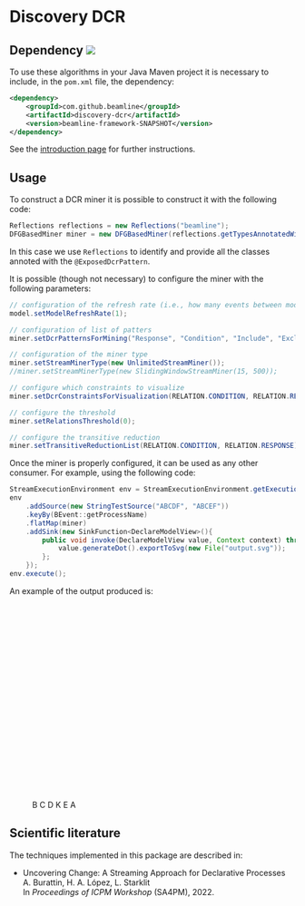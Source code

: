 # Discovery DCR

## Dependency [![](https://jitpack.io/v/beamline/discovery-dcr.svg)](https://jitpack.io/#beamline/discovery-dcr)

To use these algorithms in your Java Maven project it is necessary to include, in the `pom.xml` file, the dependency:
```xml
<dependency>
    <groupId>com.github.beamline</groupId>
    <artifactId>discovery-dcr</artifactId>
    <version>beamline-framework-SNAPSHOT</version>
</dependency>
```
See the [introduction page](index.md) for further instructions.


## Usage

To construct a DCR miner it is possible to construct it with the following code:

```java linenums="1"
Reflections reflections = new Reflections("beamline");
DFGBasedMiner miner = new DFGBasedMiner(reflections.getTypesAnnotatedWith(ExposedDcrPattern.class));
```
In this case we use `Reflections` to identify and provide all the classes annoted with the `@ExposedDcrPattern`.

It is possible (though not necessary) to configure the miner with the following parameters:

```java linenums="3"
// configuration of the refresh rate (i.e., how many events between models update)
model.setModelRefreshRate(1);

// configuration of list of patters
miner.setDcrPatternsForMining("Response", "Condition", "Include", "Exclude");

// configuration of the miner type
miner.setStreamMinerType(new UnlimitedStreamMiner());
//miner.setStreamMinerType(new SlidingWindowStreamMiner(15, 500));

// configure which constraints to visualize
miner.setDcrConstraintsForVisualization(RELATION.CONDITION, RELATION.RESPONSE);

// configure the threshold
miner.setRelationsThreshold(0);

// configure the transitive reduction
miner.setTransitiveReductionList(RELATION.CONDITION, RELATION.RESPONSE);
```

Once the miner is properly configured, it can be used as any other consumer. For example, using the following code:
```java linenums="21"
StreamExecutionEnvironment env = StreamExecutionEnvironment.getExecutionEnvironment();
env
    .addSource(new StringTestSource("ABCDF", "ABCEF"))
    .keyBy(BEvent::getProcessName)
    .flatMap(miner)
    .addSink(new SinkFunction<DeclareModelView>(){
        public void invoke(DeclareModelView value, Context context) throws Exception {
            value.generateDot().exportToSvg(new File("output.svg"));
        };
    });
env.execute();

```

An example of the output produced is:
<figure>

<svg width="134px" height="332px"
 viewBox="0.00 0.00 134.00 332.00" xmlns="http://www.w3.org/2000/svg" xmlns:xlink="http://www.w3.org/1999/xlink">
<g id="graph0" class="graph" transform="scale(1.0 1.0) rotate(0.0) translate(4.0 328.0)">
<title>G</title>
<polygon fill="white" stroke="none" points="-4,4 -4,-328 130,-328 130,4 -4,4"/>
<!-- e578f0930&#45;aba5&#45;467e&#45;880d&#45;bca6ba0b097a -->
<g id="e578f0930&#45;aba5&#45;467e&#45;880d&#45;bca6ba0b097a" class="node"><title>e578f0930&#45;aba5&#45;467e&#45;880d&#45;bca6ba0b097a</title>
<polygon fill="#f8f6ec" stroke="#cbcbcb" points="90,-252 36,-252 36,-216 90,-216 90,-252"/>
<text text-anchor="middle" x="63" y="-231.5" font-family="arial" font-size="10.00">B</text>
</g>
<!-- e67c9c115&#45;c541&#45;48e8&#45;80e5&#45;6901bb8b4734 -->
<g id="e67c9c115&#45;c541&#45;48e8&#45;80e5&#45;6901bb8b4734" class="node"><title>e67c9c115&#45;c541&#45;48e8&#45;80e5&#45;6901bb8b4734</title>
<polygon fill="#f8f6ec" stroke="#cbcbcb" points="90,-180 36,-180 36,-144 90,-144 90,-180"/>
<text text-anchor="middle" x="63" y="-159.5" font-family="arial" font-size="10.00">C</text>
</g>
<!-- e578f0930&#45;aba5&#45;467e&#45;880d&#45;bca6ba0b097a&#45;&gt;e67c9c115&#45;c541&#45;48e8&#45;80e5&#45;6901bb8b4734 -->
<g id="e9f1df9d6&#45;9481&#45;476c&#45;9972&#45;428b54fb3119" class="edge"><title>e578f0930&#45;aba5&#45;467e&#45;880d&#45;bca6ba0b097a&#45;&gt;e67c9c115&#45;c541&#45;48e8&#45;80e5&#45;6901bb8b4734</title>
<path fill="none" stroke="#2993fc" d="M56.7174,-211.496C56.1104,-203.146 56.0946,-193.586 56.6702,-185.173"/>
<ellipse fill="#2993fc" stroke="#2993fc" cx="56.9102" cy="-213.704" rx="2" ry="2"/>
<polygon fill="#2993fc" stroke="#2993fc" points="58.4212,-185.236 57.105,-180.104 54.934,-184.936 58.4212,-185.236"/>
</g>
<!-- e578f0930&#45;aba5&#45;467e&#45;880d&#45;bca6ba0b097a&#45;&gt;e67c9c115&#45;c541&#45;48e8&#45;80e5&#45;6901bb8b4734 -->
<g id="e860cfbe0&#45;665d&#45;40a9&#45;a2db&#45;cc4e66681c82" class="edge"><title>e578f0930&#45;aba5&#45;467e&#45;880d&#45;bca6ba0b097a&#45;&gt;e67c9c115&#45;c541&#45;48e8&#45;80e5&#45;6901bb8b4734</title>
<path fill="none" stroke="#ffa500" d="M68.9157,-215.697C69.7377,-207.728 69.9523,-198.1 69.5595,-189.264"/>
<ellipse fill="#ffa500" stroke="#ffa500" cx="69.0398" cy="-182.099" rx="2" ry="2"/>
<polygon fill="#ffa500" stroke="#ffa500" points="71.2917,-188.954 69.1845,-184.094 67.8009,-189.207 71.2917,-188.954"/>
</g>
<!-- e3677451c&#45;681d&#45;46aa&#45;94c8&#45;b6a991735be3 -->
<g id="e3677451c&#45;681d&#45;46aa&#45;94c8&#45;b6a991735be3" class="node"><title>e3677451c&#45;681d&#45;46aa&#45;94c8&#45;b6a991735be3</title>
<polygon fill="#f8f6ec" stroke="#cbcbcb" points="54,-108 0,-108 0,-72 54,-72 54,-108"/>
<text text-anchor="middle" x="27" y="-87.5" font-family="arial" font-size="10.00">D</text>
</g>
<!-- e67c9c115&#45;c541&#45;48e8&#45;80e5&#45;6901bb8b4734&#45;&gt;e3677451c&#45;681d&#45;46aa&#45;94c8&#45;b6a991735be3 -->
<g id="e2efb5638&#45;5f1d&#45;45be&#45;9769&#45;ef2545ce1a85" class="edge"><title>e67c9c115&#45;c541&#45;48e8&#45;80e5&#45;6901bb8b4734&#45;&gt;e3677451c&#45;681d&#45;46aa&#45;94c8&#45;b6a991735be3</title>
<path fill="none" stroke="#ffa500" d="M48.1854,-143.697C43.1085,-135.474 37.7689,-125.483 33.5534,-116.421"/>
<ellipse fill="#ffa500" stroke="#ffa500" cx="30.7056" cy="-109.936" rx="2.00001" ry="2.00001"/>
<polygon fill="#ffa500" stroke="#ffa500" points="35.1225,-115.641 31.5098,-111.767 31.9178,-117.048 35.1225,-115.641"/>
</g>
<!-- e67c9c115&#45;c541&#45;48e8&#45;80e5&#45;6901bb8b4734&#45;&gt;e3677451c&#45;681d&#45;46aa&#45;94c8&#45;b6a991735be3 -->
<g id="ef32502f0&#45;7862&#45;434f&#45;8321&#45;aeb098e50b80" class="edge"><title>e67c9c115&#45;c541&#45;48e8&#45;80e5&#45;6901bb8b4734&#45;&gt;e3677451c&#45;681d&#45;46aa&#45;94c8&#45;b6a991735be3</title>
<path fill="none" stroke="#2993fc" d="M58.342,-139.765C54.5787,-131.209 49.5192,-121.347 44.4804,-112.74"/>
<ellipse fill="#2993fc" stroke="#2993fc" cx="59.233" cy="-141.857" rx="2.00001" ry="2.00001"/>
<polygon fill="#2993fc" stroke="#2993fc" points="45.7686,-111.487 41.6915,-108.104 42.7694,-113.291 45.7686,-111.487"/>
</g>
<!-- ec24f6d71&#45;e3be&#45;4240&#45;8cc5&#45;18467c2ba26e -->
<g id="ec24f6d71&#45;e3be&#45;4240&#45;8cc5&#45;18467c2ba26e" class="node"><title>ec24f6d71&#45;e3be&#45;4240&#45;8cc5&#45;18467c2ba26e</title>
<polygon fill="#f8f6ec" stroke="#cbcbcb" points="126,-108 72,-108 72,-72 126,-72 126,-108"/>
<text text-anchor="middle" x="99" y="-87.5" font-family="arial" font-size="10.00">K</text>
</g>
<!-- e67c9c115&#45;c541&#45;48e8&#45;80e5&#45;6901bb8b4734&#45;&gt;ec24f6d71&#45;e3be&#45;4240&#45;8cc5&#45;18467c2ba26e -->
<g id="eabd67ac4&#45;8654&#45;4ff4&#45;8943&#45;8a12a3a6aaa8" class="edge"><title>e67c9c115&#45;c541&#45;48e8&#45;80e5&#45;6901bb8b4734&#45;&gt;ec24f6d71&#45;e3be&#45;4240&#45;8cc5&#45;18467c2ba26e</title>
<path fill="none" stroke="#2993fc" d="M67.658,-139.765C71.4213,-131.209 76.4808,-121.347 81.5196,-112.74"/>
<ellipse fill="#2993fc" stroke="#2993fc" cx="66.767" cy="-141.857" rx="2.00001" ry="2.00001"/>
<polygon fill="#2993fc" stroke="#2993fc" points="83.2306,-113.291 84.3085,-108.104 80.2314,-111.487 83.2306,-113.291"/>
</g>
<!-- e67c9c115&#45;c541&#45;48e8&#45;80e5&#45;6901bb8b4734&#45;&gt;ec24f6d71&#45;e3be&#45;4240&#45;8cc5&#45;18467c2ba26e -->
<g id="e3e27f89e&#45;c93d&#45;4a9f&#45;a7ec&#45;364cfae8dd00" class="edge"><title>e67c9c115&#45;c541&#45;48e8&#45;80e5&#45;6901bb8b4734&#45;&gt;ec24f6d71&#45;e3be&#45;4240&#45;8cc5&#45;18467c2ba26e</title>
<path fill="none" stroke="#ffa500" d="M77.8146,-143.697C82.8915,-135.474 88.2311,-125.483 92.4466,-116.421"/>
<ellipse fill="#ffa500" stroke="#ffa500" cx="95.2944" cy="-109.936" rx="2.00001" ry="2.00001"/>
<polygon fill="#ffa500" stroke="#ffa500" points="94.0822,-117.048 94.4902,-111.767 90.8775,-115.641 94.0822,-117.048"/>
</g>
<!-- eba1a3825&#45;bd6b&#45;4990&#45;bb2a&#45;9995b74ff782 -->
<g id="eba1a3825&#45;bd6b&#45;4990&#45;bb2a&#45;9995b74ff782" class="node"><title>eba1a3825&#45;bd6b&#45;4990&#45;bb2a&#45;9995b74ff782</title>
<polygon fill="#f8f6ec" stroke="#cbcbcb" points="54,-36 0,-36 0,-0 54,-0 54,-36"/>
<text text-anchor="middle" x="27" y="-15.5" font-family="arial" font-size="10.00">E</text>
</g>
<!-- e3677451c&#45;681d&#45;46aa&#45;94c8&#45;b6a991735be3&#45;&gt;eba1a3825&#45;bd6b&#45;4990&#45;bb2a&#45;9995b74ff782 -->
<g id="e2317ff2c&#45;1bf8&#45;4b01&#45;aa23&#45;dcbcb5545884" class="edge"><title>e3677451c&#45;681d&#45;46aa&#45;94c8&#45;b6a991735be3&#45;&gt;eba1a3825&#45;bd6b&#45;4990&#45;bb2a&#45;9995b74ff782</title>
<path fill="none" stroke="#2993fc" d="M20.7174,-67.4955C20.1104,-59.1456 20.0946,-49.5856 20.6702,-41.173"/>
<ellipse fill="#2993fc" stroke="#2993fc" cx="20.9102" cy="-69.7042" rx="2" ry="2"/>
<polygon fill="#2993fc" stroke="#2993fc" points="22.4212,-41.2356 21.105,-36.1043 18.934,-40.9364 22.4212,-41.2356"/>
</g>
<!-- e3677451c&#45;681d&#45;46aa&#45;94c8&#45;b6a991735be3&#45;&gt;eba1a3825&#45;bd6b&#45;4990&#45;bb2a&#45;9995b74ff782 -->
<g id="ee6b71ca8&#45;47d8&#45;4b7e&#45;a165&#45;6d65d8056f7a" class="edge"><title>e3677451c&#45;681d&#45;46aa&#45;94c8&#45;b6a991735be3&#45;&gt;eba1a3825&#45;bd6b&#45;4990&#45;bb2a&#45;9995b74ff782</title>
<path fill="none" stroke="#ffa500" d="M32.9157,-71.6966C33.7377,-63.7284 33.9523,-54.0995 33.5595,-45.2641"/>
<ellipse fill="#ffa500" stroke="#ffa500" cx="33.0398" cy="-38.0991" rx="2" ry="2"/>
<polygon fill="#ffa500" stroke="#ffa500" points="35.2917,-44.9541 33.1845,-40.0938 31.8009,-45.2074 35.2917,-44.9541"/>
</g>
<!-- e4b48c5a5&#45;016c&#45;458c&#45;b830&#45;243e25a8c96d -->
<g id="e4b48c5a5&#45;016c&#45;458c&#45;b830&#45;243e25a8c96d" class="node"><title>e4b48c5a5&#45;016c&#45;458c&#45;b830&#45;243e25a8c96d</title>
<polygon fill="#f8f6ec" stroke="#cbcbcb" points="90,-324 36,-324 36,-288 90,-288 90,-324"/>
<text text-anchor="middle" x="63" y="-303.5" font-family="arial" font-size="10.00">A</text>
</g>
<!-- e4b48c5a5&#45;016c&#45;458c&#45;b830&#45;243e25a8c96d&#45;&gt;e578f0930&#45;aba5&#45;467e&#45;880d&#45;bca6ba0b097a -->
<g id="e7f526626&#45;2b97&#45;46c5&#45;8c5e&#45;e758a95d7821" class="edge"><title>e4b48c5a5&#45;016c&#45;458c&#45;b830&#45;243e25a8c96d&#45;&gt;e578f0930&#45;aba5&#45;467e&#45;880d&#45;bca6ba0b097a</title>
<path fill="none" stroke="#2993fc" d="M56.7174,-283.496C56.1104,-275.146 56.0946,-265.586 56.6702,-257.173"/>
<ellipse fill="#2993fc" stroke="#2993fc" cx="56.9102" cy="-285.704" rx="2" ry="2"/>
<polygon fill="#2993fc" stroke="#2993fc" points="58.4212,-257.236 57.105,-252.104 54.934,-256.936 58.4212,-257.236"/>
</g>
<!-- e4b48c5a5&#45;016c&#45;458c&#45;b830&#45;243e25a8c96d&#45;&gt;e578f0930&#45;aba5&#45;467e&#45;880d&#45;bca6ba0b097a -->
<g id="e770e2439&#45;2bbf&#45;494c&#45;b232&#45;4a2a8e2d62bb" class="edge"><title>e4b48c5a5&#45;016c&#45;458c&#45;b830&#45;243e25a8c96d&#45;&gt;e578f0930&#45;aba5&#45;467e&#45;880d&#45;bca6ba0b097a</title>
<path fill="none" stroke="#ffa500" d="M68.9157,-287.697C69.7377,-279.728 69.9523,-270.1 69.5595,-261.264"/>
<ellipse fill="#ffa500" stroke="#ffa500" cx="69.0398" cy="-254.099" rx="2" ry="2"/>
<polygon fill="#ffa500" stroke="#ffa500" points="71.2917,-260.954 69.1845,-256.094 67.8009,-261.207 71.2917,-260.954"/>
</g>
</g>
</svg>


</figure>



## Scientific literature

The techniques implemented in this package are described in:

- Uncovering Change: A Streaming Approach for Declarative Processes   
A. Burattin, H. A. López, L. Starklit  
In *Proceedings of ICPM Workshop* (SA4PM), 2022.